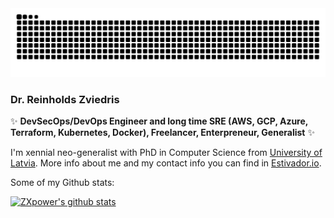 <div align="center">
   <picture>
  <source media="(prefers-color-scheme: dark)" srcset="https://github.com/zxpower/zxpower/blob/gh-snk-contribs-graph-output/github-snake-dark.svg" />
  <source media="(prefers-color-scheme: light)" srcset="https://github.com/zxpower/zxpower/blob/gh-snk-contribs-graph-output/github-snake.svg" />
  <img alt="Github Snake Contributions Graph Animation" src="https://github.com/zxpower/zxpower/blob/gh-snk-contribs-graph-output/github-snake.svg" />
</picture>
   <br>
</div>

### Dr. Reinholds Zviedris

✨ **DevSecOps/DevOps Engineer and long time SRE (AWS, GCP, Azure, Terraform, Kubernetes, Docker), Freelancer, Enterpreneur, Generalist** ✨

I'm xennial neo-generalist with PhD in Computer Science from [University of Latvia](https://www.lu.lv). More info about me and my contact info you can find in [Estivador.io](https://estivador.io/).

Some of my Github stats:

[![ZXpower's github stats](https://github-readme-stats.vercel.app/api?username=zxpower&show_icons=true&theme=dark)](https://github.com/anuraghazra/github-readme-stats)
